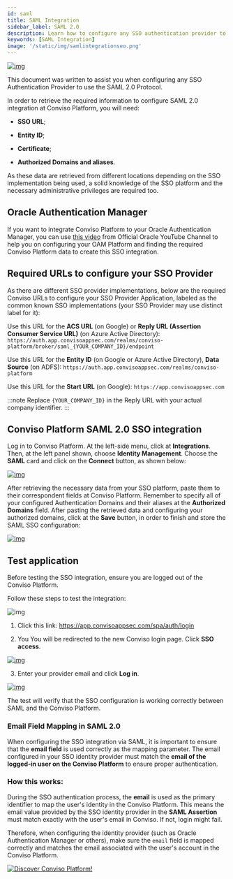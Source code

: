 ```yaml
---
id: saml
title: SAML Integration
sidebar_label: SAML 2.0
description: Learn how to configure any SSO authentication provider to use the SAML 2.0 protocol on the Conviso Platform.
keywords: [SAML Integration]
image: '/static/img/samlintegrationseo.png'
---
```


<div style={{textAlign: 'center'}}>

[![img](../../static/img/saml.png  "SAML.")](https://cta-service-cms2.hubspot.com/web-interactives/public/v1/track/redirect?encryptedPayload=AVxigLKtcWzoFbzpyImNNQsXC9S54LjJuklwM39zNd7hvSoR%2FVTX%2FXjNdqdcIIDaZwGiNwYii5hXwRR06puch8xINMyL3EXxTMuSG8Le9if9juV3u%2F%2BX%2FCKsCZN1tLpW39gGnNpiLedq%2BrrfmYxgh8G%2BTcRBEWaKasQ%3D&webInteractiveContentId=125788977029&portalId=5613826)

</div>

This document was written to assist you when configuring any SSO Authentication Provider to use the SAML 2.0 Protocol.

In order to retrieve the required information to configure SAML 2.0 integration at Conviso Platform, you will need:

- **SSO URL**;

- **Entity ID**;

- **Certificate**;

- **Authorized Domains and aliases**.

As these data are retrieved from different locations depending on the SSO implementation being used, a solid knowledge of the SSO platform and the necessary administrative privileges are required too.

## Oracle Authentication Manager

If you want to integrate Conviso Platform to your Oracle Authentication Manager, you can use [this video](https://www.youtube.com/watch?v=7ybg7pQyIS0) from Official Oracle YouTube Channel to help you on configuring your OAM Platform and finding the required Conviso Platform data to create this SSO integration.

## Required URLs to configure your SSO Provider

As there are different SSO provider implementations, below are the required Conviso URLs to configure your SSO Provider Application, labeled as the common known SSO implementations (your SSO Provider may use distinct label for it):

Use this URL for the **ACS URL** (on Google) or **Reply URL (Assertion Consumer Service URL)** (on Azure Active Directory): 
```https://auth.app.convisoappsec.com/realms/conviso-platform/broker/saml_{YOUR_COMPANY_ID}/endpoint```

Use this URL for the **Entity ID** (on Google or Azure Active Directory), **Data Source** (on ADFS):
```https://auth.app.convisoappsec.com/realms/conviso-platform```

Use this URL for the **Start URL** (on Google):
```https://app.convisoappsec.com```

:::note
Replace `{YOUR_COMPANY_ID}` in the Reply URL with your actual company identifier.
:::

## Conviso Platform SAML 2.0 SSO integration

Log in to Conviso Platform. At the left-side menu, click at **Integrations**. Then, at the left panel shown, choose **Identity Management**. Choose the **SAML** card and click on the **Connect** button, as shown below:

<div style={{textAlign: 'center'}}>

[![img](../../static/img/saml-img1.png "Conviso Platform integration.")](https://cta-service-cms2.hubspot.com/web-interactives/public/v1/track/redirect?encryptedPayload=AVxigLKtcWzoFbzpyImNNQsXC9S54LjJuklwM39zNd7hvSoR%2FVTX%2FXjNdqdcIIDaZwGiNwYii5hXwRR06puch8xINMyL3EXxTMuSG8Le9if9juV3u%2F%2BX%2FCKsCZN1tLpW39gGnNpiLedq%2BrrfmYxgh8G%2BTcRBEWaKasQ%3D&webInteractiveContentId=125788977029&portalId=5613826)

</div>

After retrieving the necessary data from your SSO platform, paste them to their correspondent fields at Conviso Platform. Remember to specify all of your configured Authentication Domains and their aliases at the **Authorized Domains** field. After pasting the retrieved data and configuring your authorized domains, click at the **Save** button, in order to finish and store the SAML SSO configuration:

<div style={{textAlign: 'center'}}>

[![img](../../static/img/saml-img2.png  "Conviso Platform integration.")](https://cta-service-cms2.hubspot.com/web-interactives/public/v1/track/redirect?encryptedPayload=AVxigLKtcWzoFbzpyImNNQsXC9S54LjJuklwM39zNd7hvSoR%2FVTX%2FXjNdqdcIIDaZwGiNwYii5hXwRR06puch8xINMyL3EXxTMuSG8Le9if9juV3u%2F%2BX%2FCKsCZN1tLpW39gGnNpiLedq%2BrrfmYxgh8G%2BTcRBEWaKasQ%3D&webInteractiveContentId=125788977029&portalId=5613826)

</div>

## Test application

Before testing the SSO integration, ensure you are logged out of the Conviso Platform.

Follow these steps to test the integration:

<div style={{textAlign: 'center'}}>

![img](../../static/img/google-img6.png)

</div>

1. Click this link: https://app.convisoappsec.com/spa/auth/login

2. You You will be redirected to the new Conviso login page. Click **SSO access**.

<div style={{textAlign: 'center'}}>

[![img](../../static/img/new-page-login-img1.png  "Conviso Platform integration.")](https://cta-service-cms2.hubspot.com/web-interactives/public/v1/track/redirect?encryptedPayload=AVxigLKtcWzoFbzpyImNNQsXC9S54LjJuklwM39zNd7hvSoR%2FVTX%2FXjNdqdcIIDaZwGiNwYii5hXwRR06puch8xINMyL3EXxTMuSG8Le9if9juV3u%2F%2BX%2FCKsCZN1tLpW39gGnNpiLedq%2BrrfmYxgh8G%2BTcRBEWaKasQ%3D&webInteractiveContentId=125788977029&portalId=5613826)

</div>

3. Enter your provider email and click **Log in**.

<div style={{textAlign: 'center'}}>

[![img](../../static/img/new-page-login-img2.png  "Conviso Platform integration.")](https://cta-service-cms2.hubspot.com/web-interactives/public/v1/track/redirect?encryptedPayload=AVxigLKtcWzoFbzpyImNNQsXC9S54LjJuklwM39zNd7hvSoR%2FVTX%2FXjNdqdcIIDaZwGiNwYii5hXwRR06puch8xINMyL3EXxTMuSG8Le9if9juV3u%2F%2BX%2FCKsCZN1tLpW39gGnNpiLedq%2BrrfmYxgh8G%2BTcRBEWaKasQ%3D&webInteractiveContentId=125788977029&portalId=5613826)

</div>

The test will verify that the SSO configuration is working correctly between SAML and the Conviso Platform.

### Email Field Mapping in SAML 2.0

When configuring the SSO integration via SAML, it is important to ensure that the **email field** is used correctly as the mapping parameter. The email configured in your SSO identity provider must match the **email of the logged-in user on the Conviso Platform** to ensure proper authentication.

### How this works:

During the SSO authentication process, the **email** is used as the primary identifier to map the user's identity in the Conviso Platform. This means the email value provided by the SSO identity provider in the **SAML Assertion** must match exactly with the user's email in Conviso. If not, login might fail.

Therefore, when configuring the identity provider (such as Oracle Authentication Manager or others), make sure the `email` field is mapped correctly and matches the email associated with the user's account in the Conviso Platform.

[![Discover Conviso Platform!](https://no-cache.hubspot.com/cta/default/5613826/interactive-125788977029.png)](https://cta-service-cms2.hubspot.com/web-interactives/public/v1/track/redirect?encryptedPayload=AVxigLKtcWzoFbzpyImNNQsXC9S54LjJuklwM39zNd7hvSoR%2FVTX%2FXjNdqdcIIDaZwGiNwYii5hXwRR06puch8xINMyL3EXxTMuSG8Le9if9juV3u%2F%2BX%2FCKsCZN1tLpW39gGnNpiLedq%2BrrfmYxgh8G%2BTcRBEWaKasQ%3D&webInteractiveContentId=125788977029&portalId=5613826)